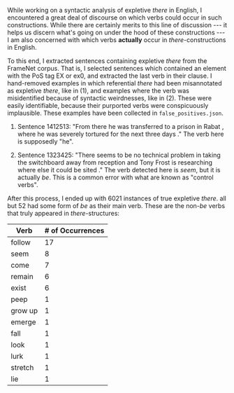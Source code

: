 While working on a syntactic analysis of expletive *there* in English, I encountered a great deal of discourse on which verbs could occur in such constructions. While there are certainly merits to this line of discussion --- it helps us discern what's going on under the hood of these constructions --- I am also concerned with which verbs **actually** occur in *there*-constructions in English. 

To this end, I extracted sentences containing expletive *there* from the FrameNet corpus. That is, I selected sentences which contained an element with the PoS tag EX or ex0, and extracted the last verb in their clause. I hand-removed examples in which referential *there* had been misannotated as expletive *there*, like in (1), and examples where the verb was misidentified because of syntactic weirdnesses, like in (2). These were easily identifiable, because their purported verbs were conspicuously implausible. These examples have been collected in `false_positives.json`.

1. Sentence 1412513: "From there he was transferred to a prison in Rabat , where he was severely tortured for the next three days ."
	The verb here is supposedly "he".

2. Sentence 1323425: "There seems to be no technical problem in taking the switchboard away from reception and Tony Frost is researching where else it could be sited ."
	The verb detected here is *seem*, but it is actually *be*. This is a common error with what are known as "control verbs".


After this process, I ended up with 6021 instances of true expletive *there*. all but 52 had some form of *be* as their main verb. These are the non-*be* verbs that truly appeared in *there*-structures:

| Verb    | \# of Occurrences | 
| ------- | ----------------- |
| follow  | 17                |
| seem    | 8                 |
| come    | 7                 |
| remain  | 6                 |
| exist   | 6                 |
| peep    | 1                 |
| grow up | 1                 |
| emerge  | 1                 |
| fall    | 1                 |
| look    | 1                 |
| lurk    | 1                 |
| stretch | 1                 |
| lie     | 1                 |